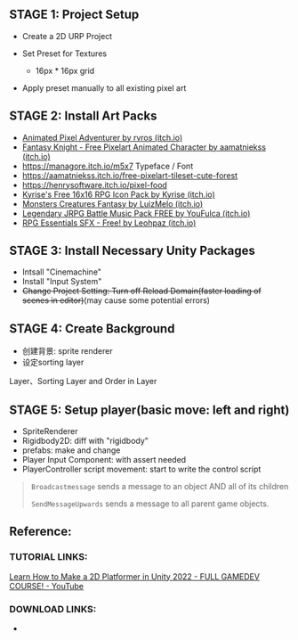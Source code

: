 

## STAGE 1: Project Setup

- Create a 2D URP Project

- Set Preset for Textures
  - 16px * 16px grid
- Apply preset manually to all existing pixel art

## STAGE 2: Install Art Packs

- [Animated Pixel Adventurer by rvros (itch.io)](https://rvros.itch.io/animated-pixel-hero)
- [Fantasy Knight - Free Pixelart Animated Character by aamatniekss (itch.io)](https://aamatniekss.itch.io/fantasy-knight-free-pixelart-animated-character)
- https://managore.itch.io/m5x7 Typeface / Font
- https://aamatniekss.itch.io/free-pixelart-tileset-cute-forest
- https://henrysoftware.itch.io/pixel-food
- [Kyrise's Free 16x16 RPG Icon Pack by Kyrise (itch.io)](https://kyrise.itch.io/kyrises-free-16x16-rpg-icon-pack)
- [Monsters Creatures Fantasy by LuizMelo (itch.io)](https://luizmelo.itch.io/monsters-creatures-fantasy)
- [Legendary JRPG Battle Music Pack FREE by YouFulca (itch.io)](https://youfulca.itch.io/legendary-jrpg-battle-music-pack)
- [RPG Essentials SFX - Free! by Leohpaz (itch.io)](https://leohpaz.itch.io/rpg-essentials-sfx-free)

## STAGE 3: Install Necessary Unity Packages

- Intsall "Cinemachine" 
- Install "Input System"
- ~~Change Project Setting: Turn off Reload Domain(faster loading of scenes in editor)~~(may cause some potential errors)

## STAGE 4: Create Background

- 创建背景: sprite renderer
- 设定sorting layer

Layer、Sorting Layer and Order in Layer

## STAGE 5: Setup player(basic move: left and right)

- SpriteRenderer
- Rigidbody2D: diff with "rigidbody"
- prefabs: make and change
- Player Input Component: with assert needed
- PlayerController script movement: start to write the control script



>
>
>`Broadcastmessage` sends a message to an object AND all of its children
>
>
>
>`SendMessageUpwards` sends a message to all parent game objects.







## Reference:

### TUTORIAL LINKS:

[Learn How to Make a 2D Platformer in Unity 2022 - FULL GAMEDEV COURSE! - YouTube](https://www.youtube.com/watch?app=desktop&v=oxiPWg8cdRM)

### DOWNLOAD LINKS:

- 